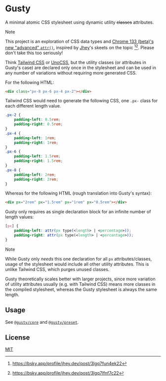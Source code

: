 # Gusty

A minimal atomic CSS stylesheet using dynamic utility ~~classes~~ attributes.

> [!NOTE]
> This project is an exploration of CSS data types and [Chrome 133 (beta)'s new "advanced" `attr()`](https://developer.chrome.com/blog/advanced-attr), inspired by [Jhey](https://jhey.dev)'s skeets on the topic [^1][^2]. Please don't take this too seriously!

Think [Tailwind CSS](https://tailwindcss.com/) or [UnoCSS](https://unocss.dev/), but the utility classes (or attributes in Gusty's case) are declared only once in the stylesheet and can be used in any number of variations without requiring more generated CSS.

For the following HTML:

```html
<div class="px-8 px-6 px-4 px-2"></div>
```

Tailwind CSS would need to generate the following CSS, one `.px-` class for each different length value.

```css
.px-2 {
	padding-left: 0.5rem;
	padding-right: 0.5rem;
}
.px-4 {
	padding-left: 1rem;
	padding-right: 1rem;
}
.px-6 {
	padding-left: 1.5rem;
	padding-right: 1.5rem;
}
.px-8 {
	padding-left: 2rem;
	padding-right: 2rem;
}
```

Whereas for the following HTML (rough translation into Gusty's syntax):

```html
<div px="2rem" px="1.5rem" px="1rem" px="0.5rem"></div>
```

Gusty only requires as single declaration block for an infinite number of length values:

```css
[px] {
	padding-left: attr(px type(<length> | <percentage>));
	padding-right: attr(px type(<length> | <percentage>));
}
```

> [!NOTE]
> While Gusty only _needs_ this one declaration for all `px` attributes/classes, usage of the stylesheet would include all other utility attributes. This is unlike Tailwind CSS, which purges unused classes.

Gusty theoretically scales better with larger projects, since more variation of utility attributes usually (e.g. with Tailwind CSS) means more classes in the compiled stylesheet, whereas the Gusty stylesheet is always the same length.

## Usage

See [`@gusty/core`](./packages/core/) and [`@gusty/preset`](./packages/preset/).

## License

[MIT](LICENSE)

[^1]: https://bsky.app/profile/jhey.dev/post/3lgq7fun4ek22
[^2]: https://bsky.app/profile/jhey.dev/post/3lgq7lfnf7c22
